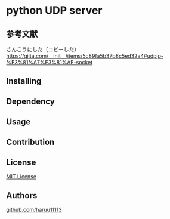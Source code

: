 # python UDP server 

## 参考文献
さんこうにした（コピーした）
https://qiita.com/__init__/items/5c89fa5b37b8c5ed32a4#udpip-%E3%81%A7%E3%81%AE-socket
## Installing

## Dependency

## Usage

## Contribution

## License
[MIT License](./.github/LICENSE)

## Authors
[github.com/haruu11113](https://github.com/haruu11113)
